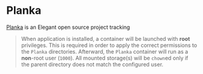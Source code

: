 # Planka

[Planka](https://github.com/plankanban/planka) is an Elegant open source project tracking

> When application is installed, a container will be launched with **root** privileges.
> This is required in order to apply the correct permissions to the `Planka` directories.
> Afterward, the `Planka` container will run as a **non**-root user (`1000`).
> All mounted storage(s) will be `chown`ed only if the parent directory does not match the configured user.
